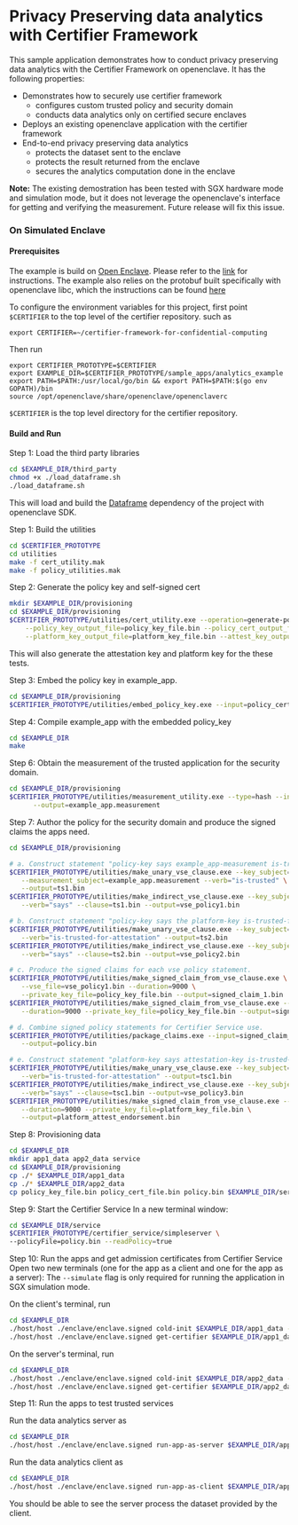 
# Privacy Preserving data analytics with Certifier Framework 

This sample application demonstrates how to conduct privacy preserving data analytics with 
the Certifier Framework on openenclave. It has the following properties: 
* Demonstrates how to securely use certifier framework  
   * configures custom trusted policy and security domain
   * conducts data analytics only on certified secure enclaves  
* Deploys an existing openenclave application with the certifier framework
* End-to-end privacy preserving data analytics 
   * protects the dataset sent to the enclave
   * protects the result returned from the enclave
   * secures the analytics computation done in the enclave

**Note:** 
The existing demostration has been tested with SGX hardware mode and simulation mode, but it 
does not leverage the openenclave's interface for getting and verifying the measurement.
Future release will fix this issue.  

### On Simulated Enclave 

#### Prerequisites 
The example is build on [Open Enclave](https://github.com/openenclave/openenclave). 
Please refer to the [link](https://github.com/openenclave/openenclave/tree/master/docs/GettingStartedDocs#hardware-drivers)
 for instructions. The example also relies on the protobuf built specifically with 
 openenclave libc, which the instructions can be found [here](../../openenclave_test/instructions.txt)

To configure the environment variables for this project, first point `$CERTIFIER` to 
the top level of the certifier repository. such as 
```
export CERTIFIER=~/certifier-framework-for-confidential-computing
```
Then run 
```
export CERTIFIER_PROTOTYPE=$CERTIFIER
export EXAMPLE_DIR=$CERTIFIER_PROTOTYPE/sample_apps/analytics_example
export PATH=$PATH:/usr/local/go/bin && export PATH=$PATH:$(go env GOPATH)/bin
source /opt/openenclave/share/openenclave/openenclaverc
```
`$CERTIFIER` is the top level directory for the certifier repository.

#### Build and Run

Step 1: Load the third party libraries 
```bash
cd $EXAMPLE_DIR/third_party
chmod +x ./load_dataframe.sh
./load_dataframe.sh
```
This will load and build the [Dataframe](https://github.com/hosseinmoein/DataFrame)
dependency of the project with openenclave SDK.

Step 1: Build the utilities
```bash
cd $CERTIFIER_PROTOTYPE
cd utilities
make -f cert_utility.mak
make -f policy_utilities.mak
```


Step 2: Generate the policy key and self-signed cert
```bash
mkdir $EXAMPLE_DIR/provisioning
cd $EXAMPLE_DIR/provisioning
$CERTIFIER_PROTOTYPE/utilities/cert_utility.exe --operation=generate-policy-key-and-test-keys \
    --policy_key_output_file=policy_key_file.bin --policy_cert_output_file=policy_cert_file.bin \
    --platform_key_output_file=platform_key_file.bin --attest_key_output_file=attest_key_file.bin
```
This will also generate the attestation key and platform key for the these tests.

Step 3: Embed the policy key in example_app.
```bash
cd $EXAMPLE_DIR/provisioning
$CERTIFIER_PROTOTYPE/utilities/embed_policy_key.exe --input=policy_cert_file.bin --output=../policy_key.cc
```

Step 4: Compile example_app with the embedded policy_key
```bash
cd $EXAMPLE_DIR
make
```

Step 6: Obtain the measurement of the trusted application for the security domain.
```bash
cd $EXAMPLE_DIR/provisioning
$CERTIFIER_PROTOTYPE/utilities/measurement_utility.exe --type=hash --input=../enclave/enclave.signed \
      --output=example_app.measurement
```

Step 7: Author the policy for the security domain and produce the signed claims the apps need.
```bash
cd $EXAMPLE_DIR/provisioning

# a. Construct statement "policy-key says example_app-measurement is-trusted"
$CERTIFIER_PROTOTYPE/utilities/make_unary_vse_clause.exe --key_subject="" \
   --measurement_subject=example_app.measurement --verb="is-trusted" \
   --output=ts1.bin
$CERTIFIER_PROTOTYPE/utilities/make_indirect_vse_clause.exe --key_subject=policy_key_file.bin \
   --verb="says" --clause=ts1.bin --output=vse_policy1.bin

# b. Construct statement "policy-key says the platform-key is-trusted-for-attestation"
$CERTIFIER_PROTOTYPE/utilities/make_unary_vse_clause.exe --key_subject=platform_key_file.bin \
   --verb="is-trusted-for-attestation" --output=ts2.bin
$CERTIFIER_PROTOTYPE/utilities/make_indirect_vse_clause.exe --key_subject=policy_key_file.bin \
   --verb="says" --clause=ts2.bin --output=vse_policy2.bin

# c. Produce the signed claims for each vse policy statement.
$CERTIFIER_PROTOTYPE/utilities/make_signed_claim_from_vse_clause.exe \
   --vse_file=vse_policy1.bin --duration=9000 \
   --private_key_file=policy_key_file.bin --output=signed_claim_1.bin
$CERTIFIER_PROTOTYPE/utilities/make_signed_claim_from_vse_clause.exe --vse_file=vse_policy2.bin \
   --duration=9000 --private_key_file=policy_key_file.bin --output=signed_claim_2.bin

# d. Combine signed policy statements for Certifier Service use.
$CERTIFIER_PROTOTYPE/utilities/package_claims.exe --input=signed_claim_1.bin,signed_claim_2.bin\
   --output=policy.bin

# e. Construct statement "platform-key says attestation-key is-trusted-for-attestation" and sign it
$CERTIFIER_PROTOTYPE/utilities/make_unary_vse_clause.exe --key_subject=attest_key_file.bin \
   --verb="is-trusted-for-attestation" --output=tsc1.bin
$CERTIFIER_PROTOTYPE/utilities/make_indirect_vse_clause.exe --key_subject=platform_key_file.bin \
   --verb="says" --clause=tsc1.bin --output=vse_policy3.bin
$CERTIFIER_PROTOTYPE/utilities/make_signed_claim_from_vse_clause.exe --vse_file=vse_policy3.bin \
   --duration=9000 --private_key_file=platform_key_file.bin \
   --output=platform_attest_endorsement.bin
```

Step 8: Provisioning data 
```bash
cd $EXAMPLE_DIR
mkdir app1_data app2_data service
cd $EXAMPLE_DIR/provisioning
cp ./* $EXAMPLE_DIR/app1_data
cp ./* $EXAMPLE_DIR/app2_data
cp policy_key_file.bin policy_cert_file.bin policy.bin $EXAMPLE_DIR/service
```

Step 9: Start the Certifier Service
  In a new terminal window:
```bash
cd $EXAMPLE_DIR/service
$CERTIFIER_PROTOTYPE/certifier_service/simpleserver \
--policyFile=policy.bin --readPolicy=true
```

Step 10:  Run the apps and get admission certificates from Certifier Service
  Open two new terminals (one for the app as a client and one for the app as a server):
The `--simulate` flag is only required for running the application in SGX simulation mode.

On the client's terminal, run 
```bash
cd $EXAMPLE_DIR
./host/host ./enclave/enclave.signed cold-init $EXAMPLE_DIR/app1_data --simulate
./host/host ./enclave/enclave.signed get-certifier $EXAMPLE_DIR/app1_data --simulate
```

On the server's terminal, run 
```bash
cd $EXAMPLE_DIR
./host/host ./enclave/enclave.signed cold-init $EXAMPLE_DIR/app2_data --simulate
./host/host ./enclave/enclave.signed get-certifier $EXAMPLE_DIR/app2_data/ --simulate
```

Step 11:  Run the apps to test trusted services

Run the data analytics server as 
```bash
cd $EXAMPLE_DIR
./host/host ./enclave/enclave.signed run-app-as-server $EXAMPLE_DIR/app1_data --simulate
```
Run the data analytics client as 
```bash
cd $EXAMPLE_DIR
./host/host ./enclave/enclave.signed run-app-as-client $EXAMPLE_DIR/app1_data --simulate
```
You should be able to see the server process the dataset provided by the client. 

